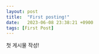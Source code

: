 ```yaml
---
layout: post
title:  "First posting!"
date:   2023-06-08 23:38:21 +0900
tags: [First Post]
---
```


첫 게시물 작성!
